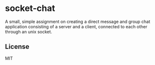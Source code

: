 # socket-chat

A small, simple assignment on creating a direct message and group chat application
consisting of a server and a client, connected to each other through an unix socket.

## License

MIT
